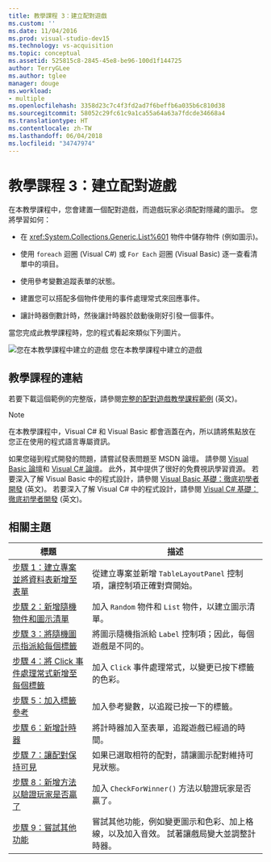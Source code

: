 ```yaml
---
title: 教學課程 3：建立配對遊戲
ms.custom: ''
ms.date: 11/04/2016
ms.prod: visual-studio-dev15
ms.technology: vs-acquisition
ms.topic: conceptual
ms.assetid: 525815c8-2845-45e8-be96-100d1f144725
author: TerryGLee
ms.author: tglee
manager: douge
ms.workload:
- multiple
ms.openlocfilehash: 3358d23c7c4f3fd2ad7f6beffb6a035b6c810d38
ms.sourcegitcommit: 58052c29fc61c9a1ca55a64a63a7fdcde34668a4
ms.translationtype: HT
ms.contentlocale: zh-TW
ms.lasthandoff: 06/04/2018
ms.locfileid: "34747974"
---
```

# <a name="tutorial-3-create-a-matching-game"></a>教學課程 3：建立配對遊戲
在本教學課程中，您會建置一個配對遊戲，而遊戲玩家必須配對隱藏的圖示。 您將學習如何：

-   在 <xref:System.Collections.Generic.List%601> 物件中儲存物件 (例如圖示)。

-   使用 `foreach` 迴圈 (Visual C#) 或 `For Each` 迴圈 (Visual Basic) 逐一查看清單中的項目。

-   使用參考變數追蹤表單的狀態。

-   建置您可以搭配多個物件使用的事件處理常式來回應事件。

-   讓計時器倒數計時，然後讓計時器於啟動後剛好引發一個事件。

 當您完成此教學課程時，您的程式看起來類似下列圖片。

 ![您在本教學課程中建立的遊戲](../ide/media/express_finishedgame.png) 您在本教學課程中建立的遊戲

## <a name="tutorial-links"></a>教學課程的連結

 若要下載這個範例的完整版，請參閱[完整的配對遊戲教學課程範例](http://code.msdn.microsoft.com/Complete-Matching-Game-4cffddba) \(英文\)。

> [!NOTE]
>  在本教學課程中，Visual C# 和 Visual Basic 都會涵蓋在內，所以請將焦點放在您正在使用的程式語言專屬資訊。

 如果您碰到程式開發的問題，請嘗試發表問題至 MSDN 論壇。 請參閱 [Visual Basic 論壇](http://social.msdn.microsoft.com/Forums/home?forum=vbgeneral)和 [Visual C# 論壇](http://social.msdn.microsoft.com/Forums/home?forum=csharpgeneral)。 此外，其中提供了很好的免費視訊學習資源。 若要深入了解 Visual Basic 中的程式設計，請參閱 [Visual Basic 基礎：徹底初學者開發](http://channel9.msdn.com/Series/Visual-Basic-Development-for-Absolute-Beginners) \(英文\)。 若要深入了解 Visual C# 中的程式設計，請參閱 [Visual C# 基礎：徹底初學者開發](http://channel9.msdn.com/Series/C-Sharp-Fundamentals-Development-for-Absolute-Beginners) \(英文\)。

## <a name="related-topics"></a>相關主題

|標題|描述|
|-----------|-----------------|
|[步驟 1：建立專案並將資料表新增至表單](../ide/step-1-create-a-project-and-add-a-table-to-your-form.md)|從建立專案並新增 `TableLayoutPanel` 控制項，讓控制項正確對齊開始。|
|[步驟 2：新增隨機物件和圖示清單](../ide/step-2-add-a-random-object-and-a-list-of-icons.md)|加入 `Random` 物件和 `List` 物件，以建立圖示清單。|
|[步驟 3：將隨機圖示指派給每個標籤](../ide/step-3-assign-a-random-icon-to-each-label.md)|將圖示隨機指派給 `Label` 控制項；因此，每個遊戲是不同的。|
|[步驟 4：將 Click 事件處理常式新增至每個標籤](../ide/step-4-add-a-click-event-handler-to-each-label.md)|加入 `Click` 事件處理常式，以變更已按下標籤的色彩。|
|[步驟 5：加入標籤參考](../ide/step-5-add-label-references.md)|加入參考變數，以追蹤已按一下的標籤。|
|[步驟 6：新增計時器](../ide/step-6-add-a-timer.md)|將計時器加入至表單，追蹤遊戲已經過的時間。|
|[步驟 7：讓配對保持可見](../ide/step-7-keep-pairs-visible.md)|如果已選取相符的配對，請讓圖示配對維持可見狀態。|
|[步驟 8：新增方法以驗證玩家是否贏了](../ide/step-8-add-a-method-to-verify-whether-the-player-won.md)|加入 `CheckForWinner()` 方法以驗證玩家是否贏了。|
|[步驟 9：嘗試其他功能](../ide/step-9-try-other-features.md)|嘗試其他功能，例如變更圖示和色彩、加上格線，以及加入音效。 試著讓戲局變大並調整計時器。|
